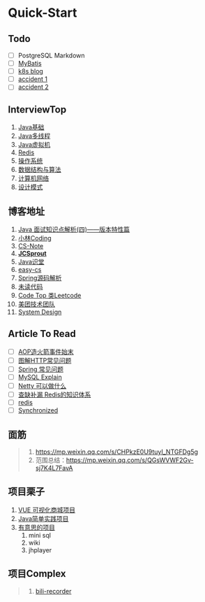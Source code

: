 # Quick-Start

## Todo
- [ ] PostgreSQL Markdown
- [ ] [MyBatis](https://www.javashitang.com/md/mybatis/MyBatis%E7%94%A8%E6%B3%95%E4%B8%80%E8%A7%88.html)
- [ ] [k8s blog](https://zhangguanzhang.github.io/)
- [ ] [accident 1](https://kelovp.tech/nostring/blog/1196/)
- [ ] [accident 2](https://kelovp.tech/nostring/blog/1172/)

## InterviewTop

1. [Java基础](后端-Java基础.pdf)
2. [Java多线程](后端-Java多线程.pdf)
3. [Java虚拟机](后端-Java虚拟机.pdf)
4. [Redis](后端-Redis.pdf)
5. [操作系统](计算机基础-操作系统.pdf)
6. [数据结构与算法](计算机基础-数据结构与算法.pdf)
7. [计算机网络](计算机基础-计算机网络.pdf)
8. [设计模式](计算机基础-设计模式.pdf)


## 博客地址

1. [Java 面试知识点解析(四)——版本特性篇](https://www.jianshu.com/p/9c50729464b5)
2. [小林Coding](https://xiaolincoding.com/)
3. [CS-Note](https://github.com/CyC2018/CS-Notes)
4. **[JCSprout](https://github.com/crossoverJie/JCSprout/tree/master/docs)**
5. [Java识堂](https://www.javashitang.com/)
6. [easy-cs](https://github.com/allentofight/easy-cs/)
7. [Spring源码解析](https://www.yuque.com/huifer/spring/vhvbs3)
8. [未读代码](https://www.wdbyte.com/java/string-concat.html#_1-%E5%89%8D%E8%A8%80)
9. [Code Top 类Leetcode](https://codetop.cc/home)
10. [美团技术团队](https://tech.meituan.com/)
11. [System Design](https://github.com/donnemartin/system-design-primer)

## Article To Read

- [ ] [AOP造火箭事件始末](https://github.com/allentofight/easy-cs/blob/main/Java/aop%E9%80%A0%E7%81%AB%E7%AE%AD%E4%BA%8B%E4%BB%B6%E5%A7%8B%E6%9C%AB.md)
- [ ] [图解HTTP常见问题](https://mp.weixin.qq.com/s/amOya0M00LwpL5kCS96Y6w)
- [ ] [Spring 常见问题](https://mp.weixin.qq.com/s/wcK2qsZxKDJTLIGqEIyaNg)
- [ ] [MySQL Explain](https://mp.weixin.qq.com/s/s3IvJ7bm03X49timtQ2e9Q)
- [ ] [Netty 可以做什么](https://www.zhihu.com/question/24322387)
- [ ] [查缺补漏 Redis的知识体系](https://juejin.cn/post/6857667542652190728)
- [ ] [redis ](https://www.nowcoder.com/discuss/848513)
- [ ] [Synchronized](https://www.nowcoder.com/discuss/839862)

## 面筋

> 1. https://mp.weixin.qq.com/s/CHPkzE0U9tuyI_NTGFDg5g
> 2. 范围总结：https://mp.weixin.qq.com/s/QGsWVWF2Gv-sj7K4L7FavA



## 项目栗子

1. [VUE 可视化商城项目](https://github.com/wangyuan389/mall-cook)
2. [Java简单实践项目](https://github.com/521xueweihan/HelloGitHub/blob/master/content/57/HelloGitHub57.md#Java-%E9%A1%B9%E7%9B%AE)
3. [有意思的项目](https://myblackboxrecorder.com/my-school-days-project/)
   1. mini sql
   2. wiki 
   3. jhplayer


## 项目Complex

> 1. [bili-recorder](https://github.com/chocotan/bili-recorder)
